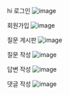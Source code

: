 hi
로그인
![image](https://user-images.githubusercontent.com/54103240/113680680-1600ac80-96fc-11eb-864c-994534f7e097.png)

회원가입
![image](https://user-images.githubusercontent.com/54103240/113680714-1ef17e00-96fc-11eb-9e79-d57efbc3d46c.png)

질문 게시판
![image](https://user-images.githubusercontent.com/54103240/113681245-b525a400-96fc-11eb-935c-9cd301d13ff0.png)


질문 작성
![image](https://user-images.githubusercontent.com/54103240/113681212-a9d27880-96fc-11eb-9f11-c28019cad41f.png)

답변 작성
![image](https://user-images.githubusercontent.com/54103240/113681288-c1a9fc80-96fc-11eb-856a-deab9c114427.png)


댓글 작성
![image](https://user-images.githubusercontent.com/54103240/113681385-dbe3da80-96fc-11eb-8194-139982a73951.png)
